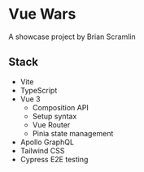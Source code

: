 # Vue Wars
A showcase project by Brian Scramlin

## Stack
- Vite
- TypeScript
- Vue 3
    - Composition API
    - Setup syntax
    - Vue Router
    - Pinia state management
- Apollo GraphQL
- Tailwind CSS
- Cypress E2E testing